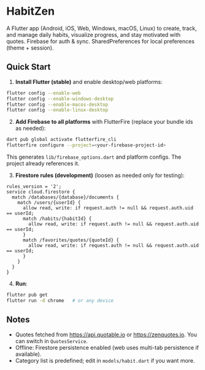 # HabitZen

A Flutter app (Android, iOS, Web, Windows, macOS, Linux) to create, track, and manage daily habits, visualize progress, and stay motivated with quotes. 
Firebase for auth & sync. SharedPreferences for local preferences (theme + session).

## Quick Start

1) **Install Flutter (stable)** and enable desktop/web platforms:
```bash
flutter config --enable-web
flutter config --enable-windows-desktop
flutter config --enable-macos-desktop
flutter config --enable-linux-desktop
```

2) **Add Firebase to all platforms** with FlutterFire (replace your bundle ids as needed):
```bash
dart pub global activate flutterfire_cli
flutterfire configure --project=<your-firebase-project-id>
```
This generates `lib/firebase_options.dart` and platform configs. The project already references it. 

3) **Firestore rules (development)** (loosen as needed only for testing):
```
rules_version = '2';
service cloud.firestore {
  match /databases/{database}/documents {
    match /users/{userId} {
      allow read, write: if request.auth != null && request.auth.uid == userId;
      match /habits/{habitId} {
        allow read, write: if request.auth != null && request.auth.uid == userId;
      }
      match /favorites/quotes/{quoteId} {
        allow read, write: if request.auth != null && request.auth.uid == userId;
      }
    }
  }
}
```

4) **Run**:
```bash
flutter pub get
flutter run -d chrome   # or any device
```

## Notes
- Quotes fetched from https://api.quotable.io or https://zenquotes.io. You can switch in `QuotesService`.
- Offline: Firestore persistence enabled (web uses multi-tab persistence if available). 
- Category list is predefined; edit in `models/habit.dart` if you want more.
